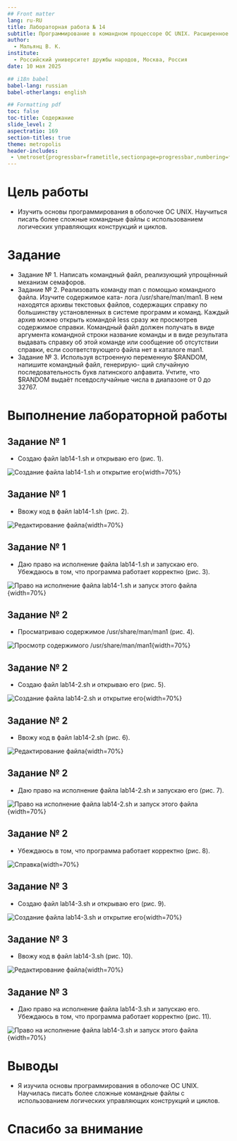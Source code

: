 ```yaml
---
## Front matter
lang: ru-RU
title: Лабораторная работа № 14
subtitle: Программирование в командном процессоре ОС UNIX. Расширенное программирование
author:
  - Мальянц В. К.
institute:
  - Российский университет дружбы народов, Москва, Россия
date: 10 мая 2025

## i18n babel
babel-lang: russian
babel-otherlangs: english

## Formatting pdf
toc: false
toc-title: Содержание
slide_level: 2
aspectratio: 169
section-titles: true
theme: metropolis
header-includes:
 - \metroset{progressbar=frametitle,sectionpage=progressbar,numbering=fraction}
---
```


# Цель работы

- Изучить основы программирования в оболочке ОС UNIX. Научиться писать более сложные командные файлы с использованием логических управляющих конструкций и циклов.

# Задание

- Задание № 1. Написать командный файл, реализующий упрощённый механизм семафоров.
- Задание № 2. Реализовать команду man с помощью командного файла. Изучите содержимое ката-
лога /usr/share/man/man1. В нем находятся архивы текстовых файлов, содержащих
справку по большинству установленных в системе программ и команд. Каждый архив
можно открыть командой less сразу же просмотрев содержимое справки. Командный
файл должен получать в виде аргумента командной строки название команды и в виде
результата выдавать справку об этой команде или сообщение об отсутствии справки,
если соответствующего файла нет в каталоге man1.
- Задание № 3. Используя встроенную переменную $RANDOM, напишите командный файл, генерирую-
щий случайную последовательность букв латинского алфавита. Учтите, что $RANDOM
выдаёт псевдослучайные числа в диапазоне от 0 до 32767.

# Выполнение лабораторной работы
## Задание № 1

- Создаю файл lab14-1.sh и открываю его (рис. 1).

![Создание файла lab14-1.sh и открытие его](image/1.png){width=70%}

## Задание № 1

- Ввожу код в файл lab14-1.sh (рис. 2).

![Редактирование файла](image/2.png){width=70%}

## Задание № 1

- Даю право на исполнение файла lab14-1.sh и запускаю его. Убеждаюсь в том, что программа работает корректно (рис. 3).

![Право на исполнение файла lab14-1.sh и запуск этого файла](image/3.png){width=70%}

## Задание № 2

- Просматриваю содержимое /usr/share/man/man1 (рис. 4).

![Просмотр содержимого /usr/share/man/man1](image/4.png){width=70%}

## Задание № 2

- Создаю файл lab14-2.sh и открываю его (рис. 5).

![Создание файла lab14-2.sh и открытие его](image/5.png){width=70%}

## Задание № 2

- Ввожу код в файл lab14-2.sh (рис. 6).

![Редактирование файла](image/6.png){width=70%}

## Задание № 2

- Даю право на исполнение файла lab14-2.sh и запускаю его (рис. 7).

![Право на исполнение файла lab14-2.sh и запуск этого файла](image/7.png){width=70%}

## Задание № 2

- Убеждаюсь в том, что программа работает корректно (рис. 8).

![Справка](image/8.png){width=70%}

## Задание № 3

- Создаю файл lab14-3.sh и открываю его (рис. 9).

![Создание файла lab14-3.sh и открытие его](image/9.png){width=70%}

## Задание № 3

- Ввожу код в файл lab14-3.sh (рис. 10).

![Редактирование файла](image/10.png){width=70%}

## Задание № 3

- Даю право на исполнение файла lab14-3.sh и запускаю его. Убеждаюсь в том, что программа работает корректно (рис. 11).

![Право на исполнение файла lab14-3.sh и запуск этого файла](image/11.png){width=70%}

# Выводы

- Я изучила основы программирования в оболочке ОС UNIX. Научилась писать более сложные командные файлы с использованием логических управляющих конструкций и циклов.

# Спасибо за внимание
